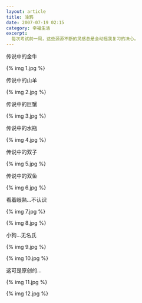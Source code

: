 ```yaml
---
layout: article
title: 涂鸦
date: 2007-07-19 02:15
category: 幸福生活
excerpt:
  每次考试前一周，这些源源不断的灵感总是会动摇我复习的决心。
---
```


传说中的金牛

{% img 1.jpg %}

传说中的山羊

{% img 2.jpg %}

传说中的巨蟹

{% img 3.jpg %}

传说中的水瓶

{% img 4.jpg %}

传说中的双子

{% img 5.jpg %}

传说中的双鱼

{% img 6.jpg %}

看着眼熟...不认识

{% img 7.jpg %}

{% img 8.jpg %}

小狗...无名氏

{% img 9.jpg %}

{% img 10.jpg %}

这可是原创的...

{% img 11.jpg %}

{% img 12.jpg %}
